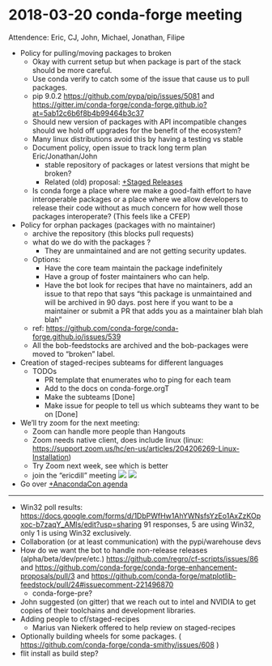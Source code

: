 # 2018-03-20 conda-forge meeting

Attendence: Eric, CJ, John, Michael, Jonathan, Filipe

- Policy for pulling/moving packages to broken
  - Okay with current setup but when package is part of the stack should be more careful.
  - Use conda verify to catch some of the issue that cause us to pull packages.
  - pip 9.0.2 https://github.com/pypa/pip/issues/5081 and https://gitter.im/conda-forge/conda-forge.github.io?at=5ab12c6b6f8b4b99464b3c37
  - Should new version of packages with API incompatible changes should we hold off upgrades for the benefit of the ecosystem?
  - Many linux distributions avoid this by having a testing vs stable
  - Document policy, open issue to track long term plan  Eric/Jonathan/John
    - stable repository of packages or latest versions that might be broken?
    - Related (old) proposal: [+Staged Releases](https://paper.dropbox.com/doc/Staged-Releases-r9My2gvS5vb2VMIlf3xue)
  - Is conda forge a place where we make a good-faith effort to have interoperable packages or a place where we allow developers to release their code without as much concern for how well those packages interoperate? (This feels like a CFEP)
- Policy for orphan packages (packages with no maintainer)
  - archive the repository (this blocks pull requests)
  - what do we do with the packages ?
    - They are unmaintained and are not getting security updates.
  - Options:
    - Have the core team maintain the package indefinitely
    - Have a group of foster maintainers who can help.
    - Have the bot look for recipes that have no maintainers, add an issue to that repo that says “this package is unmaintained and will be archived in 90 days. post here if you want to be a maintainer or submit a PR that adds you as a maintainer blah blah blah”
  - ref: https://github.com/conda-forge/conda-forge.github.io/issues/539
  - All the bob-feedstocks are archived and the bob-packages were moved to “broken” label.
- Creation of staged-recipes subteams for different languages
  - TODOs
    - PR template that enumerates who to ping for each team
    - Add to the docs on conda-forge.orgT
    - Make the subteams [Done]
    - Make issue for people to tell us which subteams they want to be on [Done]
- We’ll try zoom for the next meeting:
  - Zoom can handle more people than Hangouts
  - Zoom needs native client, does include linux (linux: https://support.zoom.us/hc/en-us/articles/204206269-Linux-Installation)
  - Try Zoom next week, see which is better
  - join the “ericdill” meeting
    ![](https://d2mxuefqeaa7sj.cloudfront.net/s_57464F4B7415C9BBE96DB47EA828626069A32FB50D4583E364666C6B96187A80_1520365117191_Screen+Shot+2018-03-06+at+2.34.23+PM.png)
    ![](https://d2mxuefqeaa7sj.cloudfront.net/s_57464F4B7415C9BBE96DB47EA828626069A32FB50D4583E364666C6B96187A80_1520365117172_Screen+Shot+2018-03-06+at+2.34.32+PM.png)
- Go over [+AnacondaCon agenda](https://paper.dropbox.com/doc/AnacondaCon-agenda-uBSJ4E3ZOVWMkej0w6zfe)

---
- Win32 poll results: https://docs.google.com/forms/d/1DbPWfHw1AhYWNsfsYzEo1AxZzKOpxoc-b7zaqY_AMls/edit?usp=sharing
  91 responses, 5 are using Win32, only 1 is using Win32 exclusively.
- Collaboration (or at least communication) with the pypi/warehouse devs
- How do we want the bot to handle non-release releases (alpha/beta/dev/pre/etc.) https://github.com/regro/cf-scripts/issues/86 and https://github.com/conda-forge/conda-forge-enhancement-proposals/pull/3 and https://github.com/conda-forge/matplotlib-feedstock/pull/24#issuecomment-221496870
  - conda-forge-pre?
- John suggested (on gitter) that we reach out to intel and NVIDIA to get copies of their toolchains and development libraries.
- Adding people to cf/staged-recipes
  - Marius van Niekerk offered to help review on staged-recipes
- Optionally building wheels for some packages. ( https://github.com/conda-forge/conda-smithy/issues/608 )
- flit install as build step?

